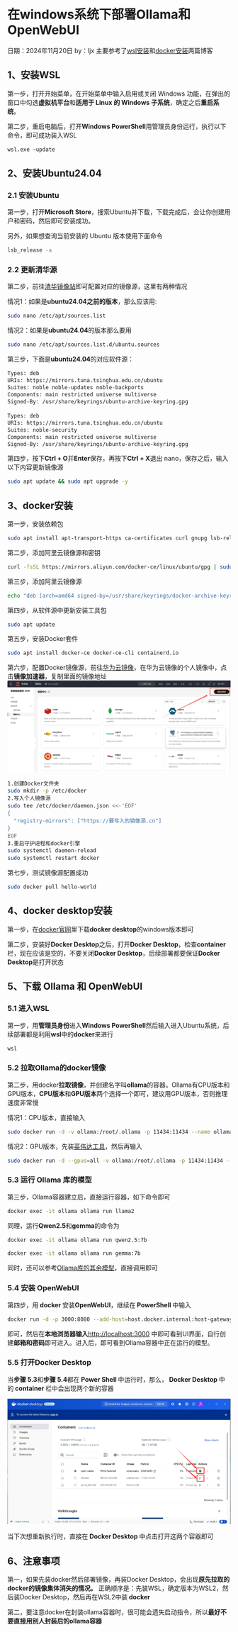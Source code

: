 # 在windows系统下部署Ollama和OpenWebUI
日期：2024年11月20日
by：ljx
主要参考了[wsl安装](https://blog.csdn.net/wangtcCSDN/article/details/137950545)和[docker安装](https://blog.csdn.net/qq_43840665/article/details/140684568)两篇博客

## 1、安装WSL
<p>第一步，打开开始菜单，在开始菜单中输入启用或关闭 Windows 功能，在弹出的窗口中勾选<b>虚拟机平台</b>和<b>适用于 Linux 的 Windows 子系统</b>，确定之后<b>重启系统</b>。</p>
<p>第二步，重启电脑后，打开<b>Windows PowerShell</b>用管理员身份运行，执行以下命令，即可成功装入WSL</p>

```bash
wsl.exe –update
```

## 2、安装Ubuntu24.04
### 2.1 安装Ubuntu
<p>第一步，打开<b>Microsoft Store</b>，搜索Ubuntu并下载，下载完成后，会让你创建用户和密码，然后即可安装成功。</p>
<p>另外，如果想查询当前安装的 Ubuntu 版本使用下面命令</p>

```bash
lsb_release -a
```  
### 2.2 更新清华源
第二步，前往[清华镜像站](https://mirrors.tuna.tsinghua.edu.cn/help/ubuntu/)即可配置对应的镜像源，这里有两种情况

<p>情况1：如果是<b>ubuntu24.04之前的版本</b>，那么应该用:</p>

```bash
sudo nano /etc/apt/sources.list
```

情况2：如果是<b>ubuntu24.04</b>的版本那么要用
```bash
sudo nano /etc/apt/sources.list.d/ubuntu.sources
```
第三步，下面是<b>ubuntu24.04</b>的对应软件源：
```
Types: deb
URIs: https://mirrors.tuna.tsinghua.edu.cn/ubuntu
Suites: noble noble-updates noble-backports
Components: main restricted universe multiverse
Signed-By: /usr/share/keyrings/ubuntu-archive-keyring.gpg

Types: deb
URIs: https://mirrors.tuna.tsinghua.edu.cn/ubuntu
Suites: noble-security
Components: main restricted universe multiverse
Signed-By: /usr/share/keyrings/ubuntu-archive-keyring.gpg
```
第四步，按下<b>Ctrl + O</b>并<b>Enter</b>保存，再按下<b>Ctrl + X</b>退出 nano，保存之后，输入以下内容更新镜像源
```bash
sudo apt update && sudo apt upgrade -y
```

## 3、docker安装
第一步，安装依赖包
```bash
sudo apt install apt-transport-https ca-certificates curl gnupg lsb-release
```

第二步，添加阿里云镜像源和密钥
```bash
curl -fsSL https://mirrors.aliyun.com/docker-ce/linux/ubuntu/gpg | sudo gpg --dearmor -o /usr/share/keyrings/docker-archive-keyring.gpg
```
第三步，添加阿里云镜像源
```bash
echo "deb [arch=amd64 signed-by=/usr/share/keyrings/docker-archive-keyring.gpg] https://mirrors.aliyun.com/docker-ce/linux/ubuntu $(lsb_release -cs) stable" | sudo tee /etc/apt/sources.list.d/docker.list > /dev/null
```
第四步，从软件源中更新安装工具包
```bash
sudo apt update
```
第五步，安装Docker套件
```bash
sudo apt install docker-ce docker-ce-cli containerd.io
```
第六步，配置Docker镜像源，前往[华为云镜像](https://console.huaweicloud.com/swr/?region=cn-north-4#/swr/mirror)，在华为云镜像的个人镜像中，点击**镜像加速器**，复制里面的镜像地址
![](image/../imge/20241120huawei.png)
```bash
1.创建Docker文件夹
sudo mkdir -p /etc/docker
2.写入个人镜像源
sudo tee /etc/docker/daemon.json <<-'EOF'
{
  "registry-mirrors": ["https://要写入的镜像源.cn"]
}
EOF
3.重启守护进程和docker引擎
sudo systemctl daemon-reload
sudo systemctl restart docker
```
第七步，测试镜像源配置成功
```bash
sudo docker pull hello-world
```

## 4、docker desktop安装
第一步，在[docker官网](https://www.docker.com/products/docker-desktop/)里下载<b>docker desktop</b>的windows版本即可

第二步，安装好**Docker Desktop**之后，打开**Docker Desktop**，检查**container**栏，现在应该是空的，不要关闭**Docker Desktop**，后续部署都要保证**Docker Desktop**是打开状态

## 5、下载 Ollama 和 OpenWebUI 
### 5.1 进入WSL
第一步，用<b>管理员身份</b>进入<b>Windows PowerShell</b>然后输入进入Ubuntu系统，后续部署都是利用**wsl**中的**docker**来进行
```bash
wsl
```
### 5.2 拉取Ollama的docker镜像
<p>第二步，用docker<b>拉取镜像</b>，并创建名字叫<b>ollama</b>的容器。Ollama有CPU版本和GPU版本，<b>CPU版本</b>和<b>GPU版本</b>两个选择一个即可，建议用GPU版本，否则推理速度非常慢</p>
<p>情况1：CPU版本，直接输入</p>

```bash
sudo docker run -d -v ollama:/root/.ollama -p 11434:11434 --name ollama ollama/ollama
```
情况2：GPU版本，先装[英伟达工具](https://docs.nvidia.com/datacenter/cloud-native/container-toolkit/latest/install-guide.html#installation)，然后再输入
```bash
sudo docker run -d --gpus=all -v ollama:/root/.ollama -p 11434:11434 --name ollama ollama/ollama
```
### 5.3 运行 Ollama 库的模型
第三步，Ollama容器建立后，直接运行容器，如下命令即可
```bash
docker exec -it ollama ollama run llama2
```
同理，运行<b>Qwen2.5</b>和<b>gemma</b>的命令为
```bash
docker exec -it ollama ollama run qwen2.5:7b
```
```bash
docker exec -it ollama ollama run gemma:7b
```
同时，还可以参考[Ollama库的其余模型](https://ollama.com/library)，直接调用即可
### 5.4 安装 OpenWebUI
第四步，用<b> docker </b>安装<b>OpenWebUI</b>，继续在<b> PowerShell </b>中输入
```bash
docker run -d -p 3000:8080 --add-host=host.docker.internal:host-gateway -v open-webui:/app/backend/data --name open-webui --restart always ghcr.io/open-webui/open-webui:main
```
即可，然后在<b>本地浏览器输入</b>[http://localhost:3000](http://localhost:3000) 中即可看到UI界面，自行创建<b>邮箱和密码</b>即可进入。进入后，即可看到Ollama容器中正在运行的模型。

### 5.5 打开Docker Desktop
<p>当<b>步骤 5.3</b>和<b>步骤 5.4</b>都在<b> Power Shell </b>中运行时，那么，<b> Docker Desktop </b>中的<b> container </b>栏中会出现两个新的容器</p>

![](/imge/20241120dockerdesktop.png)

<p>当下次想重新执行时，直接在<b> Docker Desktop </b>中点击打开这两个容器即可</p>

## 6、注意事项
第一，如果先装docker然后部署镜像，再装Docker Desktop，会出现<b>原先拉取的docker的镜像集体消失的情况。</b> 正确顺序是：先装WSL，确定版本为WSL2，然后装Docker Desktop，然后再在WSL2中装<b> docker </b>

第二，要注意docker在封装ollama容器时，很可能会遗失启动指令，所以<b>最好不要直接用别人封装后的ollama容器</b>